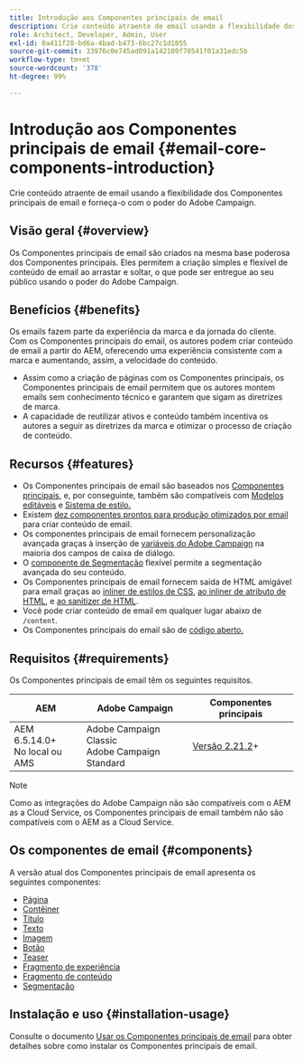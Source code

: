 ```yaml
---
title: Introdução aos Componentes principais de email
description: Crie conteúdo atraente de email usando a flexibilidade dos Componentes principais de email e forneça-o com o poder do Adobe Campaign.
role: Architect, Developer, Admin, User
exl-id: 0a411f28-bd6a-4bad-b473-6bc27c1d1055
source-git-commit: 33976c0e745ad091a142109f70541f01a31edc5b
workflow-type: tm+mt
source-wordcount: '378'
ht-degree: 99%

---
```



# Introdução aos Componentes principais de email {#email-core-components-introduction}

Crie conteúdo atraente de email usando a flexibilidade dos Componentes principais de email e forneça-o com o poder do Adobe Campaign.

## Visão geral {#overview}

Os Componentes principais de email são criados na mesma base poderosa dos Componentes principais. Eles permitem a criação simples e flexível de conteúdo de email ao arrastar e soltar, o que pode ser entregue ao seu público usando o poder do Adobe Campaign.

## Benefícios {#benefits}

Os emails fazem parte da experiência da marca e da jornada do cliente. Com os Componentes principais do email, os autores podem criar conteúdo de email a partir do AEM, oferecendo uma experiência consistente com a marca e aumentando, assim, a velocidade do conteúdo.

* Assim como a criação de páginas com os Componentes principais, os Componentes principais de email permitem que os autores montem emails sem conhecimento técnico e garantem que sigam as diretrizes de marca.
* A capacidade de reutilizar ativos e conteúdo também incentiva os autores a seguir as diretrizes da marca e otimizar o processo de criação de conteúdo.

## Recursos {#features}

* Os Componentes principais de email são baseados nos [Componentes principais,](/help/introduction.md) e, por conseguinte, também são compatíveis com [Modelos editáveis](https://experienceleague.adobe.com/docs/experience-manager-cloud-service/sites/authoring/features/templates.html?lang=pt-BR) e [Sistema de estilo.](https://experienceleague.adobe.com/docs/experience-manager-cloud-service/content/sites/authoring/features/style-system.html?lang=pt-BR)
* Existem [dez componentes prontos para produção otimizados por email](#components) para criar conteúdo de email.
* Os componentes principais de email fornecem personalização avançada graças à inserção de [variáveis do Adobe Campaign](campaign-variables.md) na maioria dos campos de caixa de diálogo.
* O [componente de Segmentação](/help/email/components/segmentation.md) flexível permite a segmentação avançada do seu conteúdo.
* Os Componentes principais de email fornecem saída de HTML amigável para email graças ao [inliner de estilos de CSS](https://github.com/adobe/aem-core-email-components/wiki/CSS-Styles-Inliner:-Technical-documentation), [ao inliner de atributo de HTML](https://github.com/adobe/aem-core-email-components/wiki/HTML-Inliner), e [ao sanitizer de HTML](https://github.com/adobe/aem-core-email-components/wiki/HTML-Sanitizing).
* Você pode criar conteúdo de email em qualquer lugar abaixo de `/content`.
* Os Componentes principais do email são de [código aberto.](https://github.com/adobe/aem-core-email-components)

## Requisitos {#requirements}

Os Componentes principais de email têm os seguintes requisitos.

| AEM | Adobe Campaign | Componentes principais  |
|---|---|---|
| AEM 6.5.14.0+<br>No local ou AMS | Adobe Campaign Classic<br>Adobe Campaign Standard | [Versão 2.21.2](/help/versions.md)+ |

>[!NOTE]
>
>Como as integrações do Adobe Campaign não são compatíveis com o AEM as a Cloud Service, os Componentes principais de email também não são compatíveis com o AEM as a Cloud Service.

## Os componentes de email {#components}

A versão atual dos Componentes principais de email apresenta os seguintes componentes:

* [Página](components/page.md)
* [Contêiner](components/container.md)
* [Título](components/title.md)
* [Texto](components/text.md)
* [Imagem](components/image.md)
* [Botão](components/button.md)
* [Teaser](components/teaser.md)
* [Fragmento de experiência](components/experience-fragment.md)
* [Fragmento de conteúdo](components/content-fragment.md)
* [Segmentação](components/segmentation.md)

## Instalação e uso {#installation-usage}

Consulte o documento [Usar os Componentes principais de email](using.md) para obter detalhes sobre como instalar os Componentes principais de email.
